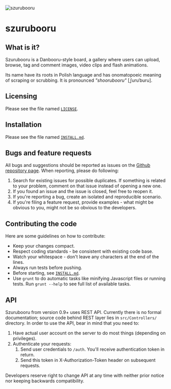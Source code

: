 ![szurubooru](https://raw.githubusercontent.com/rr-/szurubooru/master/public_html/img/shrine.png)

szurubooru
==========

## What is it?

Szurubooru is a Danbooru-style board, a gallery where users can upload, browse,
tag and comment images, video clips and flash animations.

Its name have its roots in Polish language and has onomatopoeic meaning of
scraping or scrubbing. It is pronounced *"shoorubooru"* [ˌʃuruˈburu].

## Licensing

Please see the file named [`LICENSE`](https://github.com/rr-/szurubooru/blob/master/LICENSE).

## Installation

Please see the file named [`INSTALL.md`](https://github.com/rr-/szurubooru/blob/master/INSTALL.md).

## Bugs and feature requests

All bugs and suggestions should be reported as issues on the [Github
repository page](https://github.com/rr-/szurubooru/issues). When reporting,
please do following:

 1. Search for existing issues for possible duplicates. If something is related
    to your problem, comment on that issue instead of opening a new one.
 2. If you found an issue and the issue is closed, feel free to reopen it.
 3. If you're reporting a bug, create an isolated and reproducible scenario.
 4. If you're filing a feature request, provide examples - what might be obvious
    to you, might not be so obvious to the developers.

## Contributing the code

Here are some guidelines on how to contribute:

 - Keep your changes compact.
 - Respect coding standards - be consistent with existing code base.
 - Watch your whitespace - don't leave any characters at the end of the lines.
 - Always run tests before pushing.
 - Before starting, see [`INSTALL.md`](https://github.com/rr-/szurubooru/blob/master/INSTALL.md).
 - Use `grunt` to do automatic tasks like minifying Javascript files or running
   tests. Run `grunt --help` to see full list of available tasks.

## API

Szurubooru from version 0.9+ uses REST API. Currently there is no formal
documentation; source code behind REST layer lies in `src/Controllers/`
directory. In order to use the API, bear in mind that you need to:

 1. Have actual user account on the server to do most things (depending on
    privileges).
 2. Authenticate your requests:
     1. Send user credentials to `/auth`. You'll receive authentication token in
        return.
     2. Send this token in X-Authorization-Token header on subsequent requests.

Developers reserve right to change API at any time with neither prior notice
nor keeping backwards compatibility.
